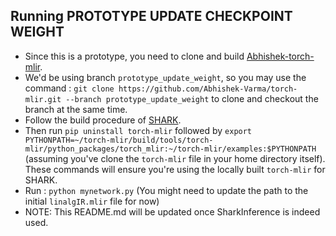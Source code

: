 ## Running PROTOTYPE UPDATE CHECKPOINT WEIGHT

- Since this is a prototype, you need to clone and build [Abhishek-torch-mlir](https://github.com/Abhishek-Varma/torch-mlir.git).
- We'd be using branch `prototype_update_weight`, so you may use the command : `git clone https://github.com/Abhishek-Varma/torch-mlir.git --branch prototype_update_weight` to clone and checkout the branch at the same time.
- Follow the build procedure of [SHARK](https://github.com/Abhishek-Varma/SHARK/blob/main/README.md).
- Then run `pip uninstall torch-mlir` followed by `export PYTHONPATH=~/torch-mlir/build/tools/torch-mlir/python_packages/torch_mlir:~/torch-mlir/examples:$PYTHONPATH` (assuming you've clone the `torch-mlir` file in your home directory itself). These commands will ensure you're using the locally built `torch-mlir` for SHARK.
- Run : `python mynetwork.py` (You might need to update the path to the initial `linalgIR.mlir` file for now)
- NOTE: This README.md will be updated once SharkInference is indeed used.
